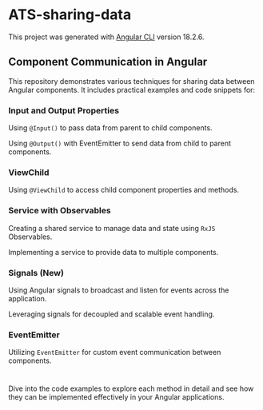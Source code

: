 # ATS-sharing-data

This project was generated with [Angular CLI](https://github.com/angular/angular-cli) version 18.2.6.

## Component Communication in Angular

This repository demonstrates various techniques for sharing data between Angular components. It includes practical examples and code snippets for:

### Input and Output Properties
Using `@Input()` to pass data from parent to child components.

Using `@Output()` with EventEmitter to send data from child to parent components.

### ViewChild
Using `@ViewChild` to access child component properties and methods.

### Service with Observables
Creating a shared service to manage data and state using `RxJS` Observables.

Implementing a service to provide data to multiple components.

### Signals (New)
Using Angular signals to broadcast and listen for events across the application.

Leveraging signals for decoupled and scalable event handling.

### EventEmitter
Utilizing `EventEmitter` for custom event communication between components.

#

Dive into the code examples to explore each method in detail and see how they can be implemented effectively in your Angular applications.
